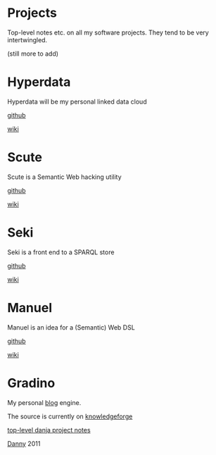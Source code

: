 Projects
========

Top-level notes etc. on all my software projects. They tend to be very intertwingled.

(still more to add)

Hyperdata
=========
Hyperdata will be my personal linked data cloud

[github](https://github.com/danja/hyperdata)

[wiki](http://hyperdata.org/wiki/hyperdata)

Scute
=====
Scute is a Semantic Web hacking utility

[github](https://github.com/danja/Scute)

[wiki](http://hyperdata.org/wiki/Scute)

Seki
====
Seki is a front end to a SPARQL store

[github](https://github.com/danja/seki)

[wiki](http://hyperdata.org/wiki/Seki)

Manuel
======
Manuel is an idea for a (Semantic) Web DSL

[github](https://github.com/danja/manuel)

[wiki](http://hyperdata.org/wiki/manuel)

Gradino
=======
My personal [blog](http://dannyayers.com/) engine. 

The source is currently on [knowledgeforge](http://knowledgeforge.net/project/gradino/)

[top-level danja project notes](https://github.com/danja/projects)

[Danny](http://dannyayers.com/) 2011



